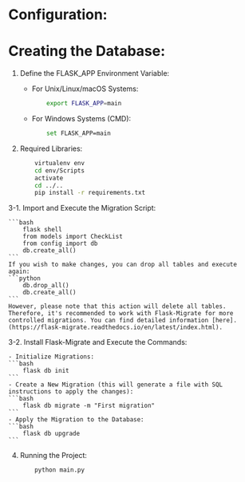 # Configuration:

# Creating the Database:

1. Define the FLASK_APP Environment Variable:

    - For Unix/Linux/macOS Systems:
        ```bash
            export FLASK_APP=main
        ```
    - For Windows Systems (CMD):
        ```bash
            set FLASK_APP=main
        ```     

2. Required Libraries:

    ```bash
        virtualenv env
        cd env/Scripts
        activate
        cd ../..
        pip install -r requirements.txt
    ```

3-1. Import and Execute the Migration Script:

    ```bash
        flask shell
        from models import CheckList
        from config import db
        db.create_all()
    ```
    If you wish to make changes, you can drop all tables and execute again:
    ```python
        db.drop_all()
        db.create_all()
    ```
    However, please note that this action will delete all tables. Therefore, it's recommended to work with Flask-Migrate for more controlled migrations. You can find detailed information [here].(https://flask-migrate.readthedocs.io/en/latest/index.html).

3-2. Install Flask-Migrate and Execute the Commands:

    - Initialize Migrations:
    ```bash
        flask db init
    ```
    - Create a New Migration (this will generate a file with SQL instructions to apply the changes):
    ```bash
        flask db migrate -m "First migration"
    ```
    - Apply the Migration to the Database:
    ```bash
        flask db upgrade
    ```

4. Running the Project:

    ```bash
        python main.py
    ```